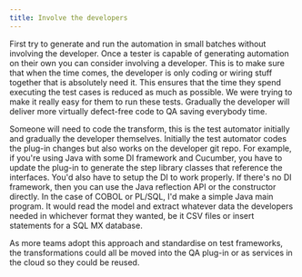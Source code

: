 ```yaml
---
title: Involve the developers
---
```


First try to generate and run the automation in small batches without involving the developer. 
Once a tester is capable of generating automation on their own you can consider involving a developer. 
This is to make sure that when the time comes, the developer is only coding or wiring stuff together that is absolutely need it. 
This ensures that the time they spend executing the test cases is reduced as much as possible. 
We were trying to make it really easy for them to run these tests. 
Gradually the developer will deliver more virtually defect-free code to QA saving everybody time. 

Someone will need to code the transform, this is the test automator initially and gradually the developer themselves.
Initially the test automator codes the plug-in changes but also works on the developer git repo. 
For example, if you're using Java with some DI framework and Cucumber, you have to update the plug-in to generate the step library classes that reference the interfaces. You'd also have to setup the DI to work properly. If there's no DI framework, then you can use the Java reflection API or the constructor directly.
In the case of COBOL or PL/SQL, I'd make a simple Java main program. It would read the model and extract whatever data the developers needed in whichever format they wanted, be it CSV files or insert statements for a SQL MX database. 

As more teams adopt this approach and standardise on test frameworks, the transformations could all be moved into the QA plug-in or as services in the cloud so they could be reused.